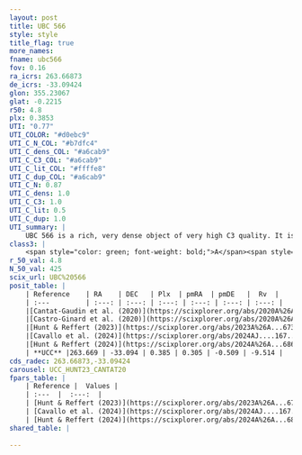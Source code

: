 ```yaml
---
layout: post
title: UBC 566
style: style
title_flag: true
more_names: 
fname: ubc566
fov: 0.16
ra_icrs: 263.66873
de_icrs: -33.09424
glon: 355.23067
glat: -0.2215
r50: 4.8
plx: 0.3853
UTI: "0.77"
UTI_COLOR: "#d0ebc9"
UTI_C_N_COL: "#b7dfc4"
UTI_C_dens_COL: "#a6cab9"
UTI_C_C3_COL: "#a6cab9"
UTI_C_lit_COL: "#ffffe8"
UTI_C_dup_COL: "#a6cab9"
UTI_C_N: 0.87
UTI_C_dens: 1.0
UTI_C_C3: 1.0
UTI_C_lit: 0.5
UTI_C_dup: 1.0
UTI_summary: |
    UBC 566 is a rich, very dense object of very high C3 quality. It is moderately studied in the literature.
class3: |
    <span style="color: green; font-weight: bold;">A</span><span style="color: green; font-weight: bold;">A</span>
r_50_val: 4.8
N_50_val: 425
scix_url: UBC%20566
posit_table: |
    | Reference    | RA    | DEC   | Plx  | pmRA  | pmDE   |  Rv  |
    | :---         | :---: | :---: | :---: | :---: | :---: | :---: |
    |[Cantat-Gaudin et al. (2020)](https://scixplorer.org/abs/2020A%26A...640A...1C) | 263.681 | -33.102 | 0.378 | 0.252 | -0.517 | -- |
    |[Castro-Ginard et al. (2020)](https://scixplorer.org/abs/2020A%26A...635A..45C) | 263.687 | -33.112 | 0.386 | 0.238 | -0.513 | -- |
    |[Hunt & Reffert (2023)](https://scixplorer.org/abs/2023A%26A...673A.114H) | 263.68 | -33.099 | 0.39 | 0.303 | -0.494 | -9.907 |
    |[Cavallo et al. (2024)](https://scixplorer.org/abs/2024AJ....167...12C) | 263.666 | -33.126 | 0.389 | -- | -- | -- |
    |[Hunt & Reffert (2024)](https://scixplorer.org/abs/2024A%26A...686A..42H) | 263.68 | -33.099 | 0.39 | 0.303 | -0.494 | -9.907 |
    | **UCC** |263.669 | -33.094 | 0.385 | 0.305 | -0.509 | -9.514 | 
cds_radec: 263.66873,-33.09424
carousel: UCC_HUNT23_CANTAT20
fpars_table: |
    | Reference |  Values |
    | :---  |  :---:  |
    | [Hunt & Reffert (2023)](https://scixplorer.org/abs/2023A%26A...673A.114H) | `AV50=4.911, diffAV50=2.885, MOD50=11.861, logAge50=7.501` |
    | [Cavallo et al. (2024)](https://scixplorer.org/abs/2024AJ....167...12C) | `AV50=5.46, dMod50=11.63, logAge50=7.29, [Fe/H]50=-0.46` |
    | [Hunt & Reffert (2024)](https://scixplorer.org/abs/2024A%26A...686A..42H) | `MassJ=9378.99` |
shared_table: |
    
---
```

